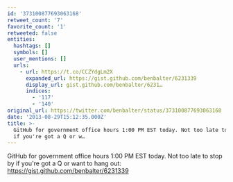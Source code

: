 ```yaml
---
id: '373100877693063168'
retweet_count: '7'
favorite_count: '1'
retweeted: false
entities:
  hashtags: []
  symbols: []
  user_mentions: []
  urls:
    - url: https://t.co/CCZYdgLm2X
      expanded_url: https://gist.github.com/benbalter/6231339
      display_url: gist.github.com/benbalter/6231…
      indices:
        - '117'
        - '140'
original_url: https://twitter.com/benbalter/status/373100877693063168
date: '2013-08-29T15:12:35.000Z'
title: >-
  GitHub for government office hours 1:00 PM EST today. Not too late to stop by
  if you're got a Q or w…
---
```


GitHub for government office hours 1:00 PM EST today. Not too late to stop by if you're got a Q or want to hang out: https://gist.github.com/benbalter/6231339